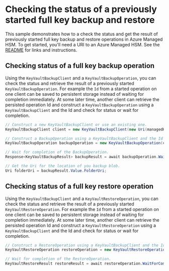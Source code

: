 # Checking the status of a previously started full key backup and restore

This sample demonstrates how to a check the status and get the result of previously started full key backup and restore operations in Azure Managed HSM.
To get started, you'll need a URI to an Azure Managed HSM. See the [README](https://github.com/Azure/azure-sdk-for-net/blob/main/sdk/keyvault/Azure.Security.KeyVault.Administration/README.md) for links and instructions.

## Checking status of a full key backup operation

Using the `KeyVaultBackupClient` and a `KeyVaultBackupOperation`, you can check the status and retrieve the result of a previously started `KeyVaultBackupOperation`.
For example the `Id` from a started operation on one client can be saved to persistent storage instead of waiting for completion immediately.
At some later time, another client can retrieve the persisted operation Id and construct a `KeyVaultBackupOperation` using a `KeyVaultBackupClient` and the Id
and check for status or wait for completion.

```C# Snippet:ResumeBackupAsync
// Construct a new KeyVaultBackupClient or use an existing one.
KeyVaultBackupClient client = new KeyVaultBackupClient(new Uri(managedHsmUrl), new DefaultAzureCredential());

// Construct a BackupOperation using a KeyVaultBackupClient and the Id from a previously started operation.
KeyVaultBackupOperation backupOperation = new KeyVaultBackupOperation(client, backupOperationId);

// Wait for completion of the BackupOperation.
Response<KeyVaultBackupResult> backupResult = await backupOperation.WaitForCompletionAsync();

// Get the Uri for the location of you backup blob.
Uri folderUri = backupResult.Value.FolderUri;
```

## Checking status of a full key restore operation

Using the `KeyVaultBackupClient` and a `KeyVaultRestoreOperation`, you can check the status and retrieve the result of a previously started `KeyVaultRestoreOperation`.
For example the `Id` from a started operation on one client can be saved to persistent storage instead of waiting for completion immediately.
At some later time, another client can retrieve the persisted operation Id and construct a `KeyVaultRestoreOperation` using a `KeyVaultBackupClient` and the Id
and check for status or wait for completion.

```C# Snippet:ResumeRestoreAsync
// Construct a RestoreOperation using a KeyVaultBackupClient and the Id from a previously started operation.
KeyVaultRestoreOperation restoreOperation = new KeyVaultRestoreOperation(client, restoreOperationId);

// Wait for completion of the RestoreOperation.
KeyVaultRestoreResult restoreResult = await restoreOperation.WaitForCompletionAsync();
```

